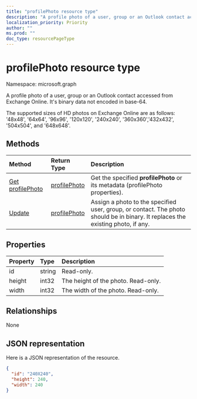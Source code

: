 ```yaml
---
title: "profilePhoto resource type"
description: "A profile photo of a user, group or an Outlook contact accessed from Exchange Online. It's binary data not encoded in base-64."
localization_priority: Priority
author: ""
ms.prod: ""
doc_type: resourcePageType
---
```


# profilePhoto resource type

Namespace: microsoft.graph

A profile photo of a user, group or an Outlook contact accessed from Exchange Online. It's binary data not encoded in base-64.

The supported sizes of HD photos on Exchange Online are as follows: '48x48', '64x64', '96x96', '120x120', 
'240x240', '360x360','432x432', '504x504', and '648x648'. 

## Methods

| Method       | Return Type  |Description|
|:---------------|:--------|:----------|
|[Get profilePhoto](../api/profilephoto-get.md) | [profilePhoto](profilephoto.md) |Get the specified **profilePhoto** or its metadata (profilePhoto properties).|
|[Update](../api/profilephoto-update.md) | [profilePhoto](profilephoto.md)  |Assign a photo to the specified user, group, or contact. The photo should be in binary. It replaces the existing photo, if any.|

## Properties
| Property	   | Type	|Description|
|:---------------|:--------|:----------|
|id|string|Read-only.|
|height|int32|The height of the photo. Read-only.|
|width|int32|The width of the photo. Read-only.|

## Relationships
None


## JSON representation

Here is a JSON representation of the resource.

<!--{
  "blockType": "resource",
  "baseType": "microsoft.graph.entity",
  "optionalProperties": [],
  "isMediaEntity": true,
  "keyProperty": "id",
  "@odata.type": "microsoft.graph.profilePhoto"
}-->

```json
{
  "id": "240X240",
  "height": 240,
  "width": 240
}

```
<!-- uuid: 8fcb5dbc-d5aa-4681-8e31-b001d5168d79
2015-10-25 14:57:30 UTC -->
<!-- {
  "type": "#page.annotation",
  "description": "profilePhoto resource",
  "keywords": "",
  "section": "documentation",
  "tocPath": ""
}-->
